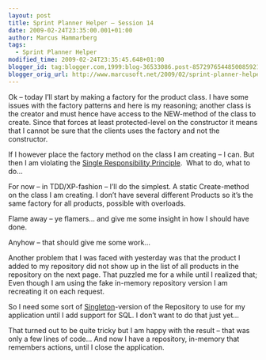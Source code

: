 ```yaml
---
layout: post
title: Sprint Planner Helper – Session 14
date: 2009-02-24T23:35:00.001+01:00
author: Marcus Hammarberg
tags:
  - Sprint Planner Helper
modified_time: 2009-02-24T23:35:45.648+01:00
blogger_id: tag:blogger.com,1999:blog-36533086.post-8572976544850085921
blogger_orig_url: http://www.marcusoft.net/2009/02/sprint-planner-helper-session-14.html
---
```



Ok – today I’ll start by making a factory for the product class. I have
some issues with the factory patterns and here is my reasoning; another
class is the creator and must hence have access to the NEW-method of the
class to create. Since that forces at least protected-level on the
constructor it means that I cannot be sure that the clients uses the
factory and not the constructor.

If I however place the factory method on the class I am creating – I
can. But then I am violating the
<a href="http://en.wikipedia.org/wiki/Single_responsibility_principle"
target="_blank">Single Responsibility Principle</a>.  What to do, what
to do…

For now – in TDD/XP-fashion – I’ll do the simplest. A static
Create-method on the class I am creating. I don’t have several different
Products so it’s the same factory for all products, possible with
overloads.

Flame away – ye flamers… and give me some insight in how I should have
done.

Anyhow – that should give me some work...

Another problem that I was faced with yesterday was that the product I
added to my repository did not show up in the list of all products in
the repository on the next page. That puzzled me for a while until I
realized that; Even though I am using the fake in-memory repository
version I am recreating it on each request.

So I need some sort of
<a href="http://www.dofactory.com/Patterns/PatternSingleton.aspx"
target="_blank">Singleton</a>-version of the Repository to use for my
application until I add support for SQL. I don’t want to do that just
yet…

That turned out to be quite tricky but I am happy with the result – that
was only a few lines of code… And now I have a repository, in-memory
that remembers actions, until I close the application.
